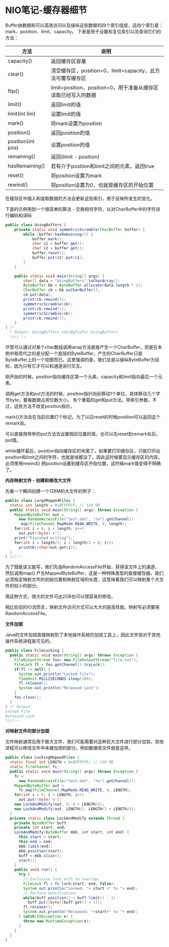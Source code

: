 # NIO笔记-缓存器细节

Buffer由数据和可以高效访问以及操纵这些数据的四个索引组成，这四个索引是：mark、position、limit、capacity。 下表是用于设置和复位索引以及查询它们的方法：

方法                |说明
--------------------|----------------------------------------
capacity()            |返回缓存区容量
clear()                |清空缓存区，position=0，limit=capacity，此方法可覆写缓存区
flip()                |limit=position，position=0，用于准备从缓存区读取已经写入的数据
limit()                |返回limit的值
limit(int lim)        |设置limit的值
mark()                |将mark设置为position
position()            |返回position的值
position(int pos)    |设置position的值
remaining()            |返回(limit - position)
hasRemaining()        |若有介于position和limit之间的元素，返回true
reset()                |将position设置为mark
rewind()            |将position设置为0，也就是缓存区的开始位置

在缓存区中插入和提取数据的方法会更新这些索引，用于反映所发生的变化。

下面的示例用到一个很简单的算法 - 交换相邻字符，以对CharBuffer中的字符进行编码和译码

```java
public class UsingBuffers {
	private static void symmetricScramble(CharBuffer buffer) {
		while (buffer.hasRemaining()) {
			buffer.mark();
			char c1 = buffer.get();
			char c2 = buffer.get();
			buffer.reset();
			buffer.put(c2).put(c1);
		}
	}

	public static void main(String[] args) {
		char[] data = "UsingBuffers".toCharArray();
		ByteBuffer bb = ByteBuffer.allocate(data.length * 2);
		CharBuffer cb = bb.asCharBuffer();
		cb.put(data);
		print(cb.rewind());
		symmetricScramble(cb);
		print(cb.rewind());
		symmetricScramble(cb);
		print(cb.rewind());
	}
} /*
  * Output: UsingBuffers sUniBgfuefsr UsingBuffers
  */// :~
```

尽管可以通过对某个char数组调用wrap方法直接产生一个CharBuffer，但是在本例中取而代之的是分配一个底层的ByteBuffer，产生的CharBuffer只是ByteBuffer上的一个视图而已。这里强调的是，我们总是以操纵ByteBuffer为目标，因为只有它才可以和通道进行交互。

刚开始的时候，position指向缓存区第一个元素，capacity和limit指向最后一个元素。

调用get方法和put方法的时候，position指针向前移动1个单位，具体移动几个字节byte，要看数据占用位数大小。 有个重载的get和put方法，带索引参数，不过，这些方法不改变position指针。

mark()方法会在当前位置打个标记，为了以后reset的时候position可以返回这个remark处。

可以直接用带参的put方法去设置相应位置的值，也可以先reset到remark处后，put值。

while循环最后，position指向缓存区的末尾了。如果要打印缓存区，只能打印出position和limit之间的字符，也就是啥都没了。因此这时候要显示缓存区的内容，必须使用rewind()
把position设置到缓存区开始位置，这时候mark值变得不明确了。

**内存映射文件 - 创建和修改大文件**

先看一个瞬间创建一个128M的大文件的例子：

```java
public class LargeMappedFiles {
  static int length = 0x8FFFFFF; // 128 MB
  public static void main(String[] args) throws Exception {
    MappedByteBuffer out =
      new RandomAccessFile("test.dat", "rw").getChannel()
      .map(FileChannel.MapMode.READ_WRITE, 0, length);
    for(int i = 0; i < length; i++)
      out.put((byte)'x');
    print("Finished writing");
    for(int i = length/2; i < length/2 + 6; i++)
      printnb((char)out.get(i));
  }
} ///:~
```

为了既能读又能写，我们先由RandomAccessFile开始，获得该文件上的通道，然后调用map()
产生MappedByteBuffer，这是一种特殊类型的直接缓存器。我们必须指定映射文件的初始位置和映射区域的长度，这意味着我们可以映射某个大文件的较小的部分。

用这种方式，很大的文件可达2GB也可以很容易的修改。

相比较旧的IO流而言，映射文件访问方式可以大大的提高性能。映射写必须要用RandomAccessFile。

**文件加锁**

Java的文件加锁直接映射到了本地操作系统的加锁工具上，因此文件锁对于其他操作系统进程是可见的。

```java
public class FileLocking {
  public static void main(String[] args) throws Exception {
    FileOutputStream fos= new FileOutputStream("file.txt");
    FileLock fl = fos.getChannel().tryLock();
    if(fl != null) {
      System.out.println("Locked File");
      TimeUnit.MILLISECONDS.sleep(100);
      fl.release();
      System.out.println("Released Lock");
    }
    fos.close();
  }
} /* Output:
Locked File
Released Lock
*///:~
```

**对映射文件的部分加锁**

文件映射通常应用于极大文件，我们可能需要对这种巨大文件进行部分加锁，其他进程可以修改文件中未被加锁的部分。例如数据库文件就是这样。

```java
public class LockingMappedFiles {
  static final int LENGTH = 0x8FFFFFF; // 128 MB
  static FileChannel fc;
  public static void main(String[] args) throws Exception {
    fc =
      new RandomAccessFile("test.dat", "rw").getChannel();
    MappedByteBuffer out =
      fc.map(FileChannel.MapMode.READ_WRITE, 0, LENGTH);
    for(int i = 0; i < LENGTH; i++)
      out.put((byte)'x');
    new LockAndModify(out, 0, 0 + LENGTH/3);
    new LockAndModify(out, LENGTH/2, LENGTH/2 + LENGTH/4);
  }
  private static class LockAndModify extends Thread {
    private ByteBuffer buff;
    private int start, end;
    LockAndModify(ByteBuffer mbb, int start, int end) {
      this.start = start;
      this.end = end;
      mbb.limit(end);
      mbb.position(start);
      buff = mbb.slice();
      start();
    }
    public void run() {
      try {
        // Exclusive lock with no overlap:
        FileLock fl = fc.lock(start, end, false);
        System.out.println("Locked: "+ start +" to "+ end);
        // Perform modification:
        while(buff.position() < buff.limit() - 1)
          buff.put((byte)(buff.get() + 1));
        fl.release();
        System.out.println("Released: "+start+" to "+ end);
      } catch(IOException e) {
        throw new RuntimeException(e);
      }
    }
  }
}
```


